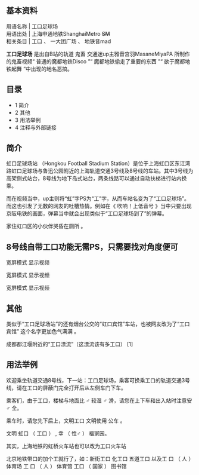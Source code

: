 **基本资料**  
---  
用语名称  |  工口足球场   
用语出处  |  上海申通地铁ShanghaiMetro ~~SM~~  
相关条目  |  工口  、  一大团广场  、  地铁音mad   
  
**工口足球场** 是出自B站的轨道  鬼畜  交通迷up主雅音宫羽MasaneMiyaPA 所制作的鬼畜视频“  普通的魔都地铁Disco  ”“
魔都地铁偷走了重要的东西  ”“  欲于魔都地铁起舞  ”中出现的地名恶搞。

##  目录

  * 1  简介 
  * 2  其他 
  * 3  用法举例 
  * 4  注释与外部链接 

##  简介

虹口足球场站  （Hongkou Football Stadium
Station）是位于上海虹口区东江湾路虹口足球场与鲁迅公园附近的上海轨道交通3号线及8号线的车站。其中3号线为高架侧式站台，8号线为地下岛式站台，两条线路可以通过自动扶梯进行站内换乘。

而在视频当中，up主则将“虹”字PS为“工”字，从而车站名变为了“工口足球场”。而这也引发了无数的网友的吐槽热情。例如在《  吹响！上低音号
》当中只要出现京阪电铁的画面，弹幕当中就会出现类似于“工口足球场到了”的弹幕。

家住虹口区的小伙伴哭昏在厕所  。

8号线自带工口功能无需PS，只需要找对角度便可  
---  
  
宽屏模式  显示视频

宽屏模式  显示视频

宽屏模式  显示视频

##  其他

类似于“工口足球场站”的还有烟台公交的“虹口宾馆”车站，也被网友改为了“工口宾馆”  这个名字更加色气满满  。

  
成都都江堰附近的“工口漂流”（这漂流该有多工口）  [1]

  

##  用法举例

欢迎乘坐轨道交通8号线，下一站：工口足球场，乘客可换乘工口的轨道交通3号线，请在工口的屏蔽门完全打开后从左侧车门下车。

乘客们，由于工口，楼梯与地面比  ♂  较湿  ♂  滑，请您在上下车和出入站时注意安  ♂  全。

乘车时，请您先下后上，文明工口  文明使用  公车  。

文明  虹口  （  工口  ）  ,  幸  （  性♂  ）  福家园。

其实，上海地铁的虹桥火车站也可以改为工口火车站

北京地铁带口的加个工就行了，如：新街工口 化工口 五道工口  以及工  口  （  人  ）  体育场 工  口  （  人  ）  体育馆  工口  （
国家  ）  图书馆